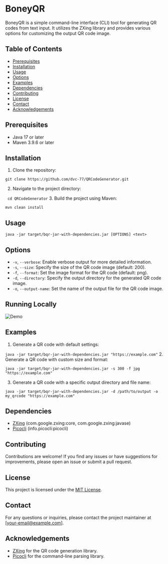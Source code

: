 # BoneyQR

BoneyQR is a simple command-line interface (CLI) tool for generating QR codes from text input. It utilizes the ZXing library and provides various options for customizing the output QR code image.

## Table of Contents
- [Prerequisites](#prerequisites)
- [Installation](#installation)
- [Usage](#usage)
- [Options](#options)
- [Examples](#examples)
- [Dependencies](#dependencies)
- [Contributing](#contributing)
- [License](#license)
- [Contact](#contact)
- [Acknowledgements](#acknowledgements)

## Prerequisites
- Java 17 or later
- Maven 3.9.6 or later

## Installation
1. Clone the repository:
```
git clone https://github.com/dvc-77/QRCodeGenerator.git
```
2. Navigate to the project directory:

``` cd QRCodeGenerator```
3. Build the project using Maven:

```mvn clean install```

## Usage

```java -jar target/bqr-jar-with-dependencies.jar [OPTIONS] <text>```

## Options
- `-v`, `--verbose`: Enable verbose output for more detailed information.
- `-s`, `--size`: Specify the size of the QR code image (default: 200).
- `-f`, `--format`: Set the image format for the QR code (default: png).
- `-d`, `--directory`: Specify the output directory for the generated QR code image.
- `-o`, `--output-name`: Set the name of the output file for the QR code image.

## Running Locally
![Demo](./demo.gif)

## Examples
1. Generate a QR code with default settings:

```java -jar target/bqr-jar-with-dependencies.jar "https://example.com"```
2. Generate a QR code with custom size and format:

```java -jar target/bqr-jar-with-dependencies.jar -s 300 -f jpg "https://example.com"```

3. Generate a QR code with a specific output directory and file name:

```java -jar target/bqr-jar-with-dependencies.jar -d /path/to/output -o my_qrcode "https://example.com"```

## Dependencies
- [ZXing](https://github.com/zxing/zxing) (com.google.zxing:core, com.google.zxing:javase)
- [Picocli](https://picocli.info/) (info.picocli:picocli)

## Contributing
Contributions are welcome! If you find any issues or have suggestions for improvements, please open an issue or submit a pull request.

## License
This project is licensed under the [MIT License](LICENSE).

## Contact
For any questions or inquiries, please contact the project maintainer at [your-email@example.com].

## Acknowledgements
- [ZXing](https://github.com/zxing/zxing) for the QR code generation library.
- [Picocli](https://picocli.info/) for the command-line parsing library.